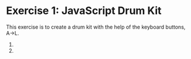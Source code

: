 # Exercise 1: JavaScript Drum Kit

This exercise is to create a drum kit with the help of the keyboard buttons, A->L.


1. 
2. 
